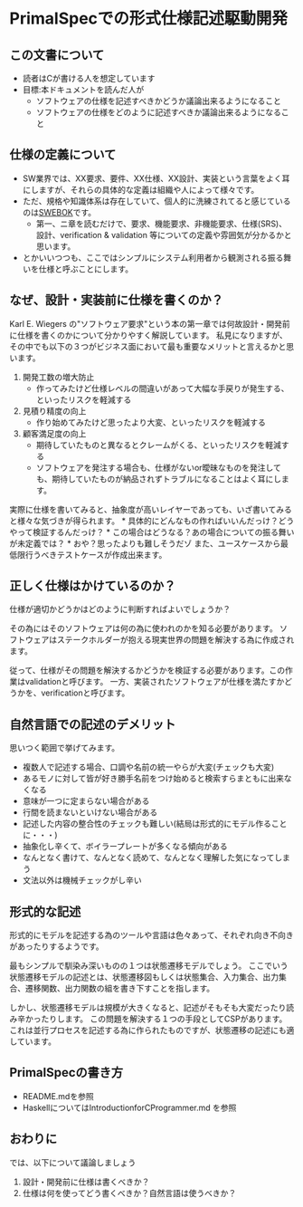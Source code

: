 PrimalSpecでの形式仕様記述駆動開発
===================================

この文書について
-----------------

* 読者はCが書ける人を想定しています
* 目標:本ドキュメントを読んだ人が
    * ソフトウェアの仕様を記述すべきかどうか議論出来るようになること
    * ソフトウェアの仕様をどのように記述すべきか議論出来るようになること


仕様の定義について
-------------------

* SW業界では、XX要求、要件、XX仕様、XX設計、実装という言葉をよく耳にしますが、それらの具体的な定義は組織や人によって様々です。
* ただ、規格や知識体系は存在していて、個人的に洗練されてると感じているのは[SWEBOK](http://swebokwiki.org/)です。
    * 第一、ニ章を読むだけで、要求、機能要求、非機能要求、仕様(SRS)、設計、verification & validation 等についての定義や雰囲気が分かるかと思います。
* とかいいつつも、ここではシンプルにシステム利用者から観測される振る舞いを仕様と呼ぶことにします。


なぜ、設計・実装前に仕様を書くのか？
--------------------------------------

Karl E. Wiegers の"ソフトウェア要求"という本の第一章では何故設計・開発前に仕様を書くのかについて分かりやすく解説しています。
私見になりますが、その中でも以下の３つがビジネス面において最も重要なメリットと言えるかと思います。

1. 開発工数の増大防止
    * 作ってみたけど仕様レベルの間違いがあって大幅な手戻りが発生する、といったリスクを軽減する
2. 見積り精度の向上
    * 作り始めてみたけど思ったより大変、といったリスクを軽減する
3. 顧客満足度の向上
    * 期待していたものと異なるとクレームがくる、といったリスクを軽減する
    * ソフトウェアを発注する場合も、仕様がないor曖昧なものを発注しても、期待していたものが納品されずトラブルになることはよく耳にします。

実際に仕様を書いてみると、抽象度が高いレイヤーであっても、いざ書いてみると様々な気づきが得られます。
    * 具体的にどんなもの作ればいいんだっけ？どうやって検証するんだっけ？
    * この場合はどうなる？あの場合についての振る舞いが未定義では？
    * おや？思ったよりも難しそうだゾ
また、ユースケースから最低限行うべきテストケースが作成出来ます。


正しく仕様はかけているのか？
-------------------------

仕様が適切かどうかはどのように判断すればよいでしょうか？

その為にはそのソフトウェアは何の為に使われのかを知る必要があります。
ソフトウェアはステークホルダーが抱える現実世界の問題を解決する為に作成されます。

従って、仕様がその問題を解決するかどうかを検証する必要があります。この作業はvalidationと呼びます。
一方、実装されたソフトウェアが仕様を満たすかどうかを、verificationと呼びます。


自然言語での記述のデメリット
-------------------------

思いつく範囲で挙げてみます。

* 複数人で記述する場合、口調や名前の統一やらが大変(チェックも大変)
* あるモノに対して皆が好き勝手名前をつけ始めると検索すらまともに出来なくなる
* 意味が一つに定まらない場合がある
* 行間を読まないといけない場合がある
* 記述した内容の整合性のチェックも難しい(結局は形式的にモデル作ることに・・・)
* 抽象化し辛くて、ボイラープレートが多くなる傾向がある
* なんとなく書けて、なんとなく読めて、なんとなく理解した気になってしまう
* 文法以外は機械チェックがし辛い


形式的な記述
-------------------------

形式的にモデルを記述する為のツールや言語は色々あって、それぞれ向き不向きがあったりするようです。

最もシンプルで馴染み深いものの１つは状態遷移モデルでしょう。
ここでいう状態遷移モデルの記述とは、状態遷移図もしくは状態集合、入力集合、出力集合、遷移関数、出力関数の組を書き下すことを指します。

しかし、状態遷移モデルは規模が大きくなると、記述がそもそも大変だったり読み辛かったりします。
この問題を解決する１つの手段としてCSPがあります。これは並行プロセスを記述する為に作られたものですが、状態遷移の記述にも適しています。

PrimalSpecの書き方
-------------------

* README.mdを参照
* HaskellについてはIntroductionforCProgrammer.md を参照

おわりに
-----------

では、以下について議論しましょう

1. 設計・開発前に仕様は書くべきか？
1. 仕様は何を使ってどう書くべきか？自然言語は使うべきか？

